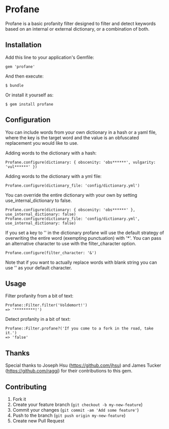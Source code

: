 # Profane

Profane is a basic profanity filter designed to filter and detect keywords based
on an internal or external dictionary, or a combination of both.

## Installation

Add this line to your application's Gemfile:

    gem 'profane'

And then execute:

    $ bundle

Or install it yourself as:

    $ gem install profane

## Configuration

You can include words from your own dictionary in a hash or a yaml file, where
the key is the target word and the value is an obfuscated replacement you would
like to use.

Adding words to the dictionary with a hash:
```
Profane.configure(dictionary: { obscenity: 'obs******', vulgarity: 'vul******' })
```

Adding words to the dictionary with a yml file:
```
Profane.configure(dictionary_file: 'config/dictionary.yml')
```

You can override the entire dictionary with your own by setting
use_internal_dictionary to false.
```
Profane.configure(dictionary: { obscenity: 'obs******' }, use_internal_dictionary: false)
Profane.configure(dictionary_file: 'config/dictionary.yml', use_internal_dictionary: false)
```

If you set a key to '' in the dictionary profane will use the default strategy
of overwriting the entire word (exempting punctuation) with '*'. You can pass an
alternative character to use with the filter_character option.
```
Profane.configure(filter_character: '&')
```
Note that if you want to actually replace words with blank string you can use ''
as your default character.

## Usage

Filter profanity from a bit of text:
```
Profane::Filter.filter('Voldemort!')
=> '*********!')
```

Detect profanity in a bit of text:
```
Profane::Filter.profane?('If you come to a fork in the road, take it.')
=> 'false'
```

## Thanks

Special thanks to Joseph Hsu (https://github.com/jhsu) and James Tucker (https://github.com/raggi) for their contributions to this gem.

## Contributing

1. Fork it
2. Create your feature branch (`git checkout -b my-new-feature`)
3. Commit your changes (`git commit -am 'Add some feature'`)
4. Push to the branch (`git push origin my-new-feature`)
5. Create new Pull Request
